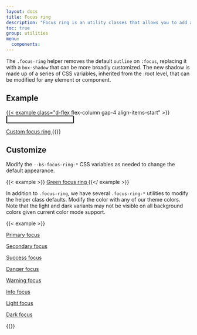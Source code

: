 ```yaml
---
layout: docs
title: Focus ring
description: "Focus ring is an utility classes that allows you to add and modify custom focus ring styles to elements and components."
toc: true
group: utilities
menu:
  components:
---
```


The `.focus-ring` helper removes the default `outline` on `:focus`, replacing it with a `box-shadow` that can be more broadly customized. The new shadow is made up of a series of CSS variables, inherited from the :root level, that can be modified for any element or component.

## Example

{{< example class="d-flex flex-column gap-4 align-items-start" >}}
<input type="text" class="form-control focus-ring" autofocus></input>

<a href="#" class="d-inline-flex focus-ring py-1 px-2 text-decoration-none border rounded-2">
  Custom focus ring
</a>
{{</ example >}}

## Customize

Modify the `--bs-focus-ring-*` CSS variables as needed to change the default appearance.

{{< example >}}
<a href="#" class="d-inline-flex focus-ring py-1 px-2 text-decoration-none border rounded-2" 
style="--bs-focus-ring-color: rgba(var(--bs-success-rgb), .25)">
  Green focus ring
</a>
{{</ example >}}

In addition to `.focus-ring`, we have several `.focus-ring-*` utilities to modify the helper class defaults. Modify the color with any of our theme colors. Note that the light and dark variants may not be visible on all background colors given current color mode support.

{{< example >}}
<p><a href="#" class="d-inline-flex focus-ring focus-ring-primary py-1 px-2 text-decoration-none border rounded-2">Primary focus</a></p>
<p><a href="#" class="d-inline-flex focus-ring focus-ring-secondary py-1 px-2 text-decoration-none border rounded-2">Secondary focus</a></p>
<p><a href="#" class="d-inline-flex focus-ring focus-ring-success py-1 px-2 text-decoration-none border rounded-2">Success focus</a></p>
<p><a href="#" class="d-inline-flex focus-ring focus-ring-danger py-1 px-2 text-decoration-none border rounded-2">Danger focus</a></p>
<p><a href="#" class="d-inline-flex focus-ring focus-ring-warning py-1 px-2 text-decoration-none border rounded-2">Warning focus</a></p>
<p><a href="#" class="d-inline-flex focus-ring focus-ring-info py-1 px-2 text-decoration-none border rounded-2">Info focus</a></p>
<p><a href="#" class="d-inline-flex focus-ring focus-ring-light py-1 px-2 text-decoration-none border rounded-2">Light focus</a></p>
<p><a href="#" class="d-inline-flex focus-ring focus-ring-dark py-1 px-2 text-decoration-none border rounded-2">Dark focus</a></p>
{{</ example >}}